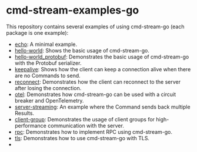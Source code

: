# cmd-stream-examples-go
This repository contains several examples of using cmd-stream-go (each package 
is one example):
- [echo](echo): A minimal example.
- [hello-world](hello-world): Shows the basic usage of cmd-stream-go.
- [hello-world_protobuf](hello-world_protobuf): Demonstrates the 
  basic usage of cmd-stream-go with the Protobuf serializer.
- [keepalive](keepalive): Shows how the client can keep a connection 
  alive when there are no Commands to send.
- [reconnect](reconnect): Demonstrates how the client can reconnect 
  to the server after losing the connection.
- [otel](otel): Demonstrates how cmd-stream-go can be used with a 
  circuit breaker and OpenTelemetry.
- [server-streaming](server-streaming): An example where the Command 
  sends back multiple Results.
- [client-group](client-group): Demonstrates the usage of client 
  groups for high-performance communication with the server.
- [rpc](rpc): Demonstrates how to implement RPC using cmd-stream-go.
- [tls](tls): Demonstrates how to use cmd-stream-go with TLS.
- 
